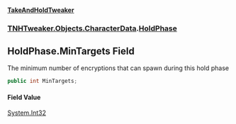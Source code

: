 #### [TakeAndHoldTweaker](index.md 'index')
### [TNHTweaker.Objects.CharacterData](TNHTweaker.Objects.CharacterData.md 'TNHTweaker.Objects.CharacterData').[HoldPhase](TNHTweaker.Objects.CharacterData.HoldPhase.md 'TNHTweaker.Objects.CharacterData.HoldPhase')

## HoldPhase.MinTargets Field

The minimum number of encryptions that can spawn during this hold phase

```csharp
public int MinTargets;
```

#### Field Value
[System.Int32](https://docs.microsoft.com/en-us/dotnet/api/System.Int32 'System.Int32')